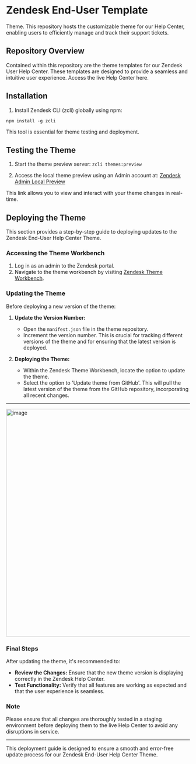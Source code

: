 # Zendesk End-User Template

Theme. This repository hosts the customizable theme for our Help Center, enabling users to efficiently manage and track their support tickets.

## Repository Overview

Contained within this repository are the theme templates for our Zendesk User Help Center. These templates are designed to provide a seamless and intuitive user experience. Access the live Help Center here.

## Installation 

1. Install Zendesk CLI (zcli) globally using npm:

```npm install -g zcli```

This tool is essential for theme testing and deployment.


## Testing the Theme

1. Start the theme preview server:
```zcli themes:preview```

2. Access the local theme preview using an Admin account at:
[Zendesk Admin Local Preview](https://ringba.zendesk.com/hc/admin/local_preview/start)

This link allows you to view and interact with your theme changes in real-time.

## Deploying the Theme

This section provides a step-by-step guide to deploying updates to the Zendesk End-User Help Center Theme.

### Accessing the Theme Workbench

1. Log in as an admin to the Zendesk portal.
2. Navigate to the theme workbench by visiting [Zendesk Theme Workbench](https://ringba.zendesk.com/theming/workbench).

### Updating the Theme

Before deploying a new version of the theme:

1. **Update the Version Number:**
   - Open the `manifest.json` file in the theme repository.
   - Increment the version number. This is crucial for tracking different versions of the theme and for ensuring that the latest version is deployed.

2. **Deploying the Theme:**
   - Within the Zendesk Theme Workbench, locate the option to update the theme.
   - Select the option to 'Update theme from GitHub'. This will pull the latest version of the theme from the GitHub repository, incorporating all recent changes.

  ---
  
   <img width="622" alt="image" src="https://github.com/nik-ringba/zendesk-ringba-template/assets/122822827/35d0e3e0-00d5-49ed-993c-220cda8a528a">


### Final Steps

After updating the theme, it's recommended to:

- **Review the Changes:** Ensure that the new theme version is displaying correctly in the Zendesk Help Center.
- **Test Functionality:** Verify that all features are working as expected and that the user experience is seamless.

### Note

Please ensure that all changes are thoroughly tested in a staging environment before deploying them to the live Help Center to avoid any disruptions in service.

---

This deployment guide is designed to ensure a smooth and error-free update process for our Zendesk End-User Help Center Theme.
